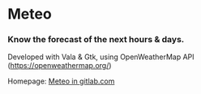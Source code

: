 # Meteo
### Know the forecast of the next hours & days.
Developed with Vala & Gtk, using OpenWeatherMap API (https://openweathermap.org/)

Homepage: [Meteo in gitlab.com](https://gitlab.com/bitseater/meteo)